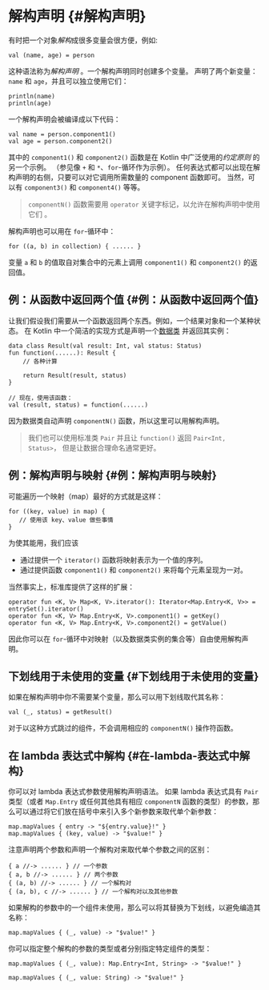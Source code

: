 解构声明 {#解构声明}
============

有时把一个对象*解构*成很多变量会很方便，例如:

```lang-kotlin
val (name, age) = person
```

这种语法称为*解构声明* 。一个解构声明同时创建多个变量。 声明了两个新变量： `name` 和 `age`，并且可以独立使用它们：

```lang-kotlin
println(name)
println(age)
```

一个解构声明会被编译成以下代码：

```lang-kotlin
val name = person.component1()
val age = person.component2()
```

其中的 `component1()` 和 `component2()` 函数是在 Kotlin 中广泛使用的*约定原则* 的另一个示例。 （参见像 `+` 和 `*`、`for`-循环作为示例）。 任何表达式都可以出现在解构声明的右侧，只要可以对它调用所需数量的 component 函数即可。 当然，可以有 `component3()` 和 `component4()` 等等。
> `componentN()` 函数需要用 `operator` 关键字标记，以允许在解构声明中使用它们 。

解构声明也可以用在 `for`-循环中：

```lang-kotlin
for ((a, b) in collection) { ...... }
```

变量 `a` 和 `b` 的值取自对集合中的元素上调用 `component1()` 和 `component2()` 的返回值。

例：从函数中返回两个值 {#例：从函数中返回两个值}
--------------------------

让我们假设我们需要从一个函数返回两个东西。例如，一个结果对象和一个某种状态。 在 Kotlin 中一个简洁的实现方式是声明一个[数据类](https://book.kotlincn.net/text/data-classes.html) 并返回其实例：

```lang-kotlin
data class Result(val result: Int, val status: Status)
fun function(......): Result {
    // 各种计算

    return Result(result, status)
}

// 现在，使用该函数：
val (result, status) = function(......)
```

因为数据类自动声明 `componentN()` 函数，所以这里可以用解构声明。
> 我们也可以使用标准类 `Pair` 并且让 `function()` 返回 `Pair<Int, Status>`， 但是让数据合理命名通常更好。

例：解构声明与映射 {#例：解构声明与映射}
----------------------

可能遍历一个映射（map）最好的方式就是这样：

```lang-kotlin
for ((key, value) in map) {
   // 使用该 key、value 做些事情
}
```

为使其能用，我们应该

* 通过提供一个 `iterator()` 函数将映射表示为一个值的序列。
* 通过提供函数 `component1()` 和 `component2()` 来将每个元素呈现为一对。

当然事实上，标准库提供了这样的扩展：

```lang-kotlin
operator fun <K, V> Map<K, V>.iterator(): Iterator<Map.Entry<K, V>> = entrySet().iterator()
operator fun <K, V> Map.Entry<K, V>.component1() = getKey()
operator fun <K, V> Map.Entry<K, V>.component2() = getValue()
```

因此你可以在 `for`-循环中对映射（以及数据类实例的集合等）自由使用解构声明。

下划线用于未使用的变量 {#下划线用于未使用的变量}
--------------------------

如果在解构声明中你不需要某个变量，那么可以用下划线取代其名称：

```lang-kotlin
val (_, status) = getResult()
```

对于以这种方式跳过的组件，不会调用相应的 `componentN()` 操作符函数。

在 lambda 表达式中解构 {#在-lambda-表达式中解构}
----------------------------------

你可以对 lambda 表达式参数使用解构声明语法。 如果 lambda 表达式具有 `Pair` 类型（或者 `Map.Entry` 或任何其他具有相应 `componentN` 函数的类型）的参数，那么可以通过将它们放在括号中来引入多个新参数来取代单个新参数：

```lang-kotlin
map.mapValues { entry -> "${entry.value}!" }
map.mapValues { (key, value) -> "$value!" }
```

注意声明两个参数和声明一个解构对来取代单个参数之间的区别：

```lang-kotlin
{ a //-> ...... } // 一个参数
{ a, b //-> ...... } // 两个参数
{ (a, b) //-> ...... } // 一个解构对
{ (a, b), c //-> ...... } // 一个解构对以及其他参数
```

如果解构的参数中的一个组件未使用，那么可以将其替换为下划线，以避免编造其名称：

```lang-kotlin
map.mapValues { (_, value) -> "$value!" }
```

你可以指定整个解构的参数的类型或者分别指定特定组件的类型：

```lang-kotlin
map.mapValues { (_, value): Map.Entry<Int, String> -> "$value!" }

map.mapValues { (_, value: String) -> "$value!" }
```


